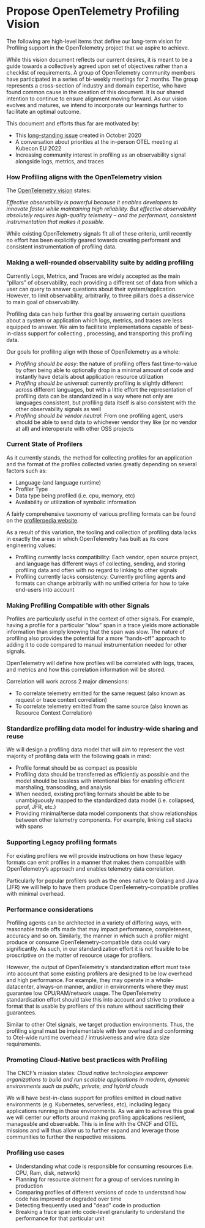 # Propose OpenTelemetry Profiling Vision

The following are high-level items that define our long-term vision for Profiling support in the OpenTelemetry project that we aspire to achieve.

While this vision document reflects our current desires, it is meant to be a guide towards a collectively agreed upon set of objectives rather than a checklist of requirements. A group of OpenTelemetry community members have participated in a series of bi-weekly meetings for 2 months. The group represents a cross-section of industry and domain expertise, who have found common cause in the creation of this document.  It is our shared intention to continue to ensure alignment moving forward. As our vision evolves and matures, we intend to incorporate our learnings further to facilitate an optimal outcome. 

This document and efforts thus far are motivated by:

- This [long-standing issue](https://github.com/open-telemetry/oteps/issues/139) created in October 2020
- A conversation about priorities at the in-person OTEL meeting at Kubecon EU 2022
- Increasing community interest in profiling as an observability signal alongside logs, metrics, and traces

### How Profiling aligns with the OpenTelemetry vision

The [OpenTelemetry vision](https://opentelemetry.io/mission/#vision-mdash-the-world-we-imagine-for-otel-end-users) states:

_Effective observability is powerful because it enables developers to innovate faster while maintaining high reliability. But *effective observability absolutely requires high-quality telemetry – and the performant, consistent instrumentation that makes it possible.*_

While existing OpenTelemetry signals fit all of these criteria, until recently no effort has been explicitly geared towards creating performant and consistent instrumentation of profiling data.

### Making a well-rounded observability suite by adding profiling

Currently Logs, Metrics, and Traces are widely accepted as the main “pillars” of observability, each providing a different set of data from which a user can query to answer questions about their system/application. However, to limit observability, arbitrarily, to three pillars does a disservice to main goal of observability.

Profiling data can help further this goal by answering certain questions about a system or application which logs, metrics, and traces are less equipped to answer. We aim to facilitate implementations capable of best-in-class support for collecting , processing, and transporting this profiling data.

Our goals for profiling align with those of OpenTelemetry as a whole:

- *Profiling should be easy*: the nature of profiling offers fast time-to-value by often being able to optionally drop in a  minimal amount of code and instantly have details about application resource utilization
- *Profiling should be universal*: currently profiling is slightly different across different languages, but with a little effort  the representation of profiling data can be standardized in a way where not only are languages consistent, but profiling data itself is also consistent with the other observability signals as well
- *Profiling should be vendor neutral*: From one profiling agent, users should be able to send data to whichever vendor they like (or no vendor at all) and interoperate with other OSS projects 

### Current State of Profilers
As it currently stands, the method for collecting profiles for an application and the format of the profiles collected varies greatly depending on several factors such as:
- Language (and language runtime)
- Profiler Type
- Data type being profiled (i.e. cpu, memory, etc)
- Availability or utilization of symbolic information

A fairly comprehensive taxonomy of various profiling formats can be found on the [profilerpedia website](https://profilerpedia.markhansen.co.nz/formats/).

As a result of this variation, the tooling and collection of profiling data lacks in exactly the areas in which OpenTelemetry has built as its core engineering values:
- Profiling currently lacks compatibility: Each vendor, open source project, and language has different ways of collecting, sending, and storing profiling data and often with no regard to linking to other signals
- Profiling currently lacks consistency: Currently profiling agents and formats can change arbitrarily with no unified criteria for how to take end-users into account

### Making Profiling Compatible with other Signals

Profiles are particularly useful in the context of other signals. For example, having a profile for a particular “slow” span in a trace yields more actionable information than simply knowing that the span was slow. The nature of profiling also provides the potential for a more “hands-off” approach to adding it to code compared to manual instrumentation needed for other signals. 

OpenTelemetry will define how profiles will be correlated with logs, traces, and metrics and how this correlation information will be stored. 

Correlation will work across 2 major dimensions:
- To correlate telemetry emitted for the same request (also known as request or trace context correlation)
- To correlate telemetry emitted from the same source (also known as Resource Context Correlation) 

### Standardize profiling data model for industry-wide sharing and reuse
We will design a profiling data model that will aim to represent the vast majority of profiling data with the following goals in mind:
- Profile format should be as compact as possible
- Profiling data should be transferred as efficiently as possible and the model should be lossless with intentional bias for enabling efficient marshaling, transcoding, and analysis
- When needed, existing profiling formats should be able to be unambiguously mapped to the standardized data model (i.e. collapsed, pprof, JFR, etc.)
- Providing minimal/terse data model components that show relationships between other telemetry components. For example, linking call stacks with spans

### Supporting Legacy profiling formats
For existing profilers we will provide instructions on how these legacy formats can emit profiles in a manner that makes them compatible with OpenTelemetry’s approach and enables telemetry data correlation. 

Particularly for popular profilers such as the ones native to Golang and Java (JFR) we will help to have them produce OpenTelemetry-compatible profiles with minimal overhead.


### Performance considerations
Profiling agents can be architected in a variety of differing ways, with reasonable trade offs made that may impact performance, completeness, accuracy and so on. Similarly, the manner in which such a profiler might produce or consume OpenTelemetry-compatible data could vary significantly. As such, in our standardization effort it is not feasible to be proscriptive on the matter of resource usage for profilers. 

However, the output of OpenTelemetry's standardization effort must take into account that some existing profilers are designed to be low overhead and high performance. For example, they may operate in a whole-datacenter, always-on manner, and/or in environments where they must guarantee low CPU/RAM/network usage. The OpenTelemetry standardisation effort should take this into account and strive to produce a format that is usable by profilers of this nature without sacrificing their guarantees. 

Similar to other Otel signals, we target production environments. Thus, the profiling signal must be implementable with low overhead and conforming to Otel-wide runtime overhead / intrusiveness and wire data size requirements. 

### Promoting Cloud-Native best practices with Profiling
The CNCF’s mission states:
_Cloud native technologies empower organizations to build and run scalable applications in modern, dynamic environments such as public, private, and hybrid clouds_

We will have best-in-class support for profiles emitted in cloud native environments (e.g. Kubernetes, serverless, etc), including legacy applications running in those environments. As we aim to achieve this goal we will center our efforts around making profiling applications resilient, manageable and observable.  This is in line with the CNCF and OTEL missions and will thus allow us to further expand and leverage those communities to further the respective missions.

### Profiling use cases
- Understanding what code is responsible for consuming resources (i.e. CPU, Ram, disk, network)
- Planning for resource alotment for a group of services running in production
- Comparing profiles of different versions of code to understand how code has improved or degraded over time
- Detecting frequently used and "dead" code in production
- Breaking a trace span into code-level granularity to understand the performance for that particular unit
